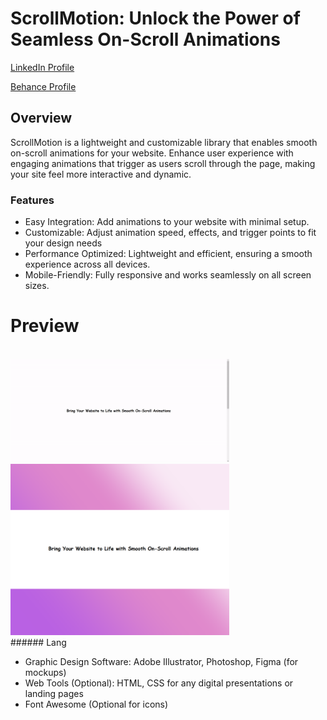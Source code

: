 # ScrollMotion: Unlock the Power of Seamless On-Scroll Animations

<a href="https://www.linkedin.com/in/dharmendraverma95/" target="_blank">LinkedIn Profile </a>

<a href="https://www.behance.net/dhirukumar" target="_blank">Behance Profile </a>

## Overview
ScrollMotion is a lightweight and customizable library that enables smooth on-scroll animations for your website. Enhance user experience with engaging animations that trigger as users scroll through the page, making your site feel more interactive and dynamic.



### Features
<ul>
  <li>Easy Integration: Add animations to your website with minimal setup.

</li>
  <li>Customizable: Adjust animation speed, effects, and trigger points to fit your design needs</li>
  <li>Performance Optimized: Lightweight and efficient, ensuring a smooth experience across all devices.
</li>
<li>Mobile-Friendly: Fully responsive and works seamlessly on all screen sizes.
</li>
</ul>

# Preview

<br />
<a href="https://www.behance.net/gallery/216613617/ScrollMotion-On-Scroll-Animations" target="_blank">
<img style="width:350px;" src="./scrollMotionAnimations.gif" alt="" /></a>
<br />

<a href="https://www.behance.net/gallery/216613617/ScrollMotion-On-Scroll-Animations" target="_blank">
<img style="width:350px;" src="./cover.png" alt="" /></a>
<br />
###### Lang
<ul>
  <li>Graphic Design Software: Adobe Illustrator, Photoshop, Figma (for mockups)</li>
  <li>Web Tools (Optional): HTML, CSS for any digital presentations or landing pages</li>
  <li>Font Awesome (Optional for icons)</li>

</ul>






